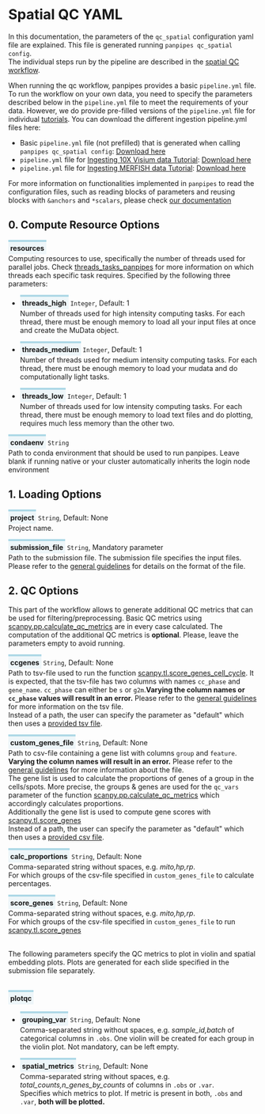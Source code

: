 <style>
  .parameter {
    border-top: 4px solid lightblue;
    background-color: rgba(173, 216, 230, 0.2);
    padding: 4px;
    display: inline-block;
    font-weight: bold;
  }
</style>

# Spatial QC YAML 

In this documentation, the parameters of the `qc_spatial` configuration yaml file are explained. 
This file is generated running `panpipes qc_spatial config`.  <br> The individual steps run by the pipeline are described in the [spatial QC workflow](../workflows/ingest_spatial.md). 

When running the qc workflow, panpipes provides a basic `pipeline.yml` file.
To run the workflow on your own data, you need to specify the parameters described below in the `pipeline.yml` file to meet the requirements of your data.
However, we do provide pre-filled versions of the `pipeline.yml` file for individual [tutorials](https://panpipes-pipelines.readthedocs.io/en/latest/tutorials/index.html).
You can download the different ingestion pipeline.yml files here:
- Basic `pipeline.yml` file (not prefilled) that is generated when calling `panpipes qc_spatial config`: [Download here](https://github.com/DendrouLab/panpipes/blob/main/panpipes/panpipes/pipeline_qc_spatial/pipeline.yml)
- `pipeline.yml` file for [Ingesting 10X Visium data Tutorial](https://panpipes-tutorials.readthedocs.io/en/latest/ingesting_visium_data/Ingesting_visium_data_with_panpipes.html): [Download here](https://github.com/DendrouLab/panpipes-tutorials/blob/main/docs/ingesting_visium_data/pipeline.yml)
- `pipeline.yml` file for [Ingesting MERFISH data Tutorial](https://panpipes-tutorials.readthedocs.io/en/latest/ingesting_merfish_data/Ingesting_merfish_data_with_panpipes.html): [Download here](https://github.com/DendrouLab/panpipes-tutorials/blob/main/docs/ingesting_merfish_data/pipeline.yml)

For more information on functionalities implemented in `panpipes` to read the configuration files, such as reading blocks of parameters and reusing blocks with  `&anchors` and `*scalars`, please check [our documentation](./useful_info_on_yml.md)


## 0. Compute Resource Options


<span class="parameter">resources</span><br>
Computing resources to use, specifically the number of threads used for parallel jobs.
Check [threads_tasks_panpipes](./threads_tasks_panpipes.md) for more information on which threads each specific task requires.
Specified by the following three parameters:
  - <span class="parameter">threads_high</span> `Integer`, Default: 1<br>
        Number of threads used for high intensity computing tasks. 
        For each thread, there must be enough memory to load all your input files at once and create the MuData object.

  - <span class="parameter">threads_medium</span> `Integer`, Default: 1<br>
        Number of threads used for medium intensity computing tasks.
        For each thread, there must be enough memory to load your mudata and do computationally light tasks.

  - <span class="parameter">threads_low</span> `Integer`, Default: 1<br>
  	    Number of threads used for low intensity computing tasks.
        For each thread, there must be enough memory to load text files and do plotting, requires much less memory than the other two.

<span class="parameter">condaenv</span> `String`<br>
    Path to conda environment that should be used to run panpipes.
    Leave blank if running native or your cluster automatically inherits the login node environment




## 1. Loading Options 

<span class="parameter">project</span> `String`, Default: None<br>
    Project name.

<span class="parameter">submission_file</span> `String`, Mandatory parameter<br>
   Path to the submission file. The submission file specifies the input files. Please refer to the [general guidelines](../usage/setup_for_spatial_workflows.md) for details on the format of the file.


## 2. QC Options 
This part of the workflow allows to generate additional QC metrics that can be used for filtering/preprocessing. Basic QC metrics using [scanpy.pp.calculate_qc_metrics](https://scanpy.readthedocs.io/en/stable/generated/scanpy.pp.calculate_qc_metrics.html) are in every case calculated. The computation of the additional QC metrics is **optional**. Please, leave the parameters empty to avoid running.
<br>

<span class="parameter">ccgenes</span> `String`, Default: None<br>
    Path to tsv-file used to run the function [scanpy.tl.score_genes_cell_cycle](https://scanpy.readthedocs.io/en/stable/generated/scanpy.tl.score_genes_cell_cycle.html). It is expected, that the tsv-file has two columns with names `cc_phase` and `gene_name`. `cc_phase` can either be `s` or `g2m`.**Varying the column names or `cc_phase` values will result in an error.** Please refer to the [general guidelines](../usage/gene_list_format.md) for more information on the tsv file. <br> Instead of a path, the user can specify the parameter as "default" which then uses a [provided tsv file](https://github.com/DendrouLab/panpipes/blob/main/panpipes/resources/cell_cycle_genes.tsv).

<span class="parameter">custom_genes_file</span> `String`, Default: None<br>
     Path to csv-file containing a gene list with columns `group` and `feature`. **Varying the column names will result in an error.** Please refer to the [general guidelines](../usage/gene_list_format.md) for more information about the file. <br> The gene list is used to calculate the proportions of genes of a group in the cells/spots. More precise, the groups & genes are used for the `qc_vars` parameter of the function [scanpy.pp.calculate_qc_metrics](https://scanpy.readthedocs.io/en/stable/generated/scanpy.pp.calculate_qc_metrics.html) which accordingly calculates proportions. <br> Additionally the gene list is used to compute gene scores with [scanpy.tl.score_genes](https://scanpy.readthedocs.io/en/stable/generated/scanpy.tl.score_genes.html) <br> Instead of a path, the user can specify the parameter as "default" which then uses a [provided csv file](https://github.com/DendrouLab/panpipes/blob/main/panpipes/resources/qc_genelist_1.0.csv).

<span class="parameter">calc_proportions</span> `String`, Default: None<br>
     Comma-separated string without spaces, e.g. _mito,hp,rp_. <br> For which groups of the csv-file specified in `custom_genes_file` to calculate percentages. 

<span class="parameter">score_genes</span> `String`, Default: None<br>
    Comma-separated string without spaces, e.g. _mito,hp,rp_. <br> For which groups of the csv-file specified in `custom_genes_file`  to run [scanpy.tl.score_genes](https://scanpy.readthedocs.io/en/stable/generated/scanpy.tl.score_genes.html) 

<br>
The following parameters specify the QC metrics to plot in violin and spatial embedding plots. Plots are generated for each slide specified in the submission file separately. <br>
<br>

<span class="parameter">plotqc</span><br>
  - <span class="parameter">grouping_var</span> `String`, Default: None<br>
        Comma-separated string without spaces, e.g. _sample_id,batch_ of categorical columns in `.obs`. One violin will be created for each group in the violin plot. Not mandatory, can be left empty.

  - <span class="parameter">spatial_metrics</span> `String`, Default: None<br>
        Comma-separated string without spaces, e.g. _total_counts,n_genes_by_counts_ of columns in `.obs` or `.var`. <br>Specifies which metrics to plot. If metric is present in both, `.obs` and `.var`, **both will be plotted.**

